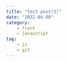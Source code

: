 ```yaml
---
title: "test post(3)"
date: "2022-04-08"
category: 
    - front
    - javascript
tag: 
    - js
    - git
---
```

